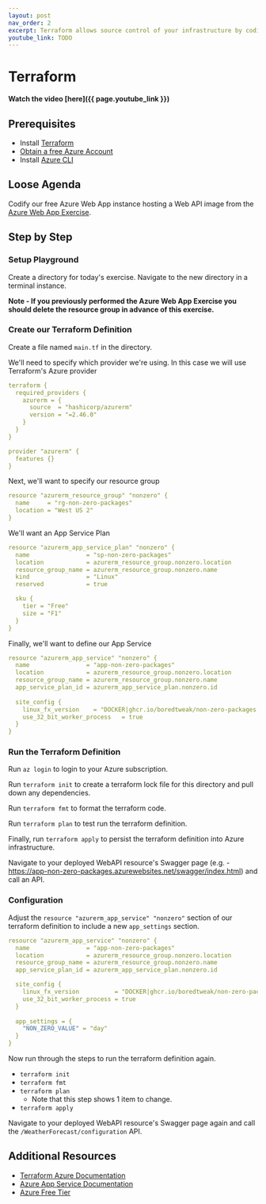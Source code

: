 ```yaml
---
layout: post
nav_order: 2
excerpt: Terraform allows source control of your infrastructure by codifying infrastructure concerns
youtube_link: TODO
---
```


# Terraform

**Watch the video [here]({{ page.youtube_link }})**

## Prerequisites

- Install [Terraform](https://www.terraform.io/downloads.html)
- [Obtain a free Azure Account](https://azure.microsoft.com/en-us/free/)
- Install [Azure CLI](https://docs.microsoft.com/en-us/cli/azure/install-azure-cli)

## Loose Agenda

Codify our free Azure Web App instance hosting a Web API image from the [Azure Web App Exercise](2021-12-05-azure-app-service.md).

## Step by Step

### Setup Playground

Create a directory for today's exercise. Navigate to the new directory in a terminal instance.

**Note - If you previously performed the Azure Web App Exercise you should delete the resource group in advance of this exercise.**

### Create our Terraform Definition

Create a file named `main.tf` in the directory. 

We'll need to specify which provider we're using. In this case we will use Terraform's Azure provider

```yaml
terraform {
  required_providers {
    azurerm = {
      source  = "hashicorp/azurerm"
      version = "=2.46.0"
    }
  }
}

provider "azurerm" {
  features {}
}
```

Next, we'll want to specify our resource group

```yaml
resource "azurerm_resource_group" "nonzero" {
  name     = "rg-non-zero-packages"
  location = "West US 2"
}

```

We'll want an App Service Plan
```yaml
resource "azurerm_app_service_plan" "nonzero" {
  name                = "sp-non-zero-packages"
  location            = azurerm_resource_group.nonzero.location
  resource_group_name = azurerm_resource_group.nonzero.name
  kind                = "Linux"
  reserved            = true

  sku {
    tier = "Free"
    size = "F1"
  }
}

```

Finally, we'll want to define our App Service
```yaml
resource "azurerm_app_service" "nonzero" {
  name                = "app-non-zero-packages"
  location            = azurerm_resource_group.nonzero.location
  resource_group_name = azurerm_resource_group.nonzero.name
  app_service_plan_id = azurerm_app_service_plan.nonzero.id
  
  site_config {
    linux_fx_version    = "DOCKER|ghcr.io/boredtweak/non-zero-packages:latest"
    use_32_bit_worker_process   = true
  }
}

```

### Run the Terraform Definition

Run `az login` to login to your Azure subscription.

Run `terraform init` to create a terraform lock file for this directory and pull down any dependencies.

Run `terraform fmt` to format the terraform code.

Run `terraform plan` to test run the terraform definition.

Finally, run `terraform apply` to persist the terraform definition into Azure infrastructure.

Navigate to your deployed WebAPI resource's Swagger page (e.g. - https://app-non-zero-packages.azurewebsites.net/swagger/index.html) and call an API.

### Configuration

Adjust the `resource "azurerm_app_service" "nonzero"` section of our terraform definition to include a new `app_settings` section.

```yml
resource "azurerm_app_service" "nonzero" {
  name                = "app-non-zero-packages"
  location            = azurerm_resource_group.nonzero.location
  resource_group_name = azurerm_resource_group.nonzero.name
  app_service_plan_id = azurerm_app_service_plan.nonzero.id

  site_config {
    linux_fx_version          = "DOCKER|ghcr.io/boredtweak/non-zero-packages:latest"
    use_32_bit_worker_process = true
  }
  
  app_settings = {
    "NON_ZERO_VALUE" = "day"
  }
}
```

Now run through the steps to run the terraform definition again. 

- `terraform init`
- `terraform fmt`
- `terraform plan`
  - Note that this step shows 1 item to change.
- `terraform apply`

Navigate to your deployed WebAPI resource's Swagger page again and call the `/WeatherForecast/configuration` API.

## Additional Resources

- [Terraform Azure Documentation](https://learn.hashicorp.com/collections/terraform/azure-get-started)
- [Azure App Service Documentation](https://docs.microsoft.com/en-us/azure/app-service/overview)
- [Azure Free Tier](https://azure.microsoft.com/free)
